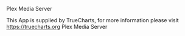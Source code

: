 Plex Media Server

This App is supplied by TrueCharts, for more information please visit https://truecharts.org
Plex Media Server
